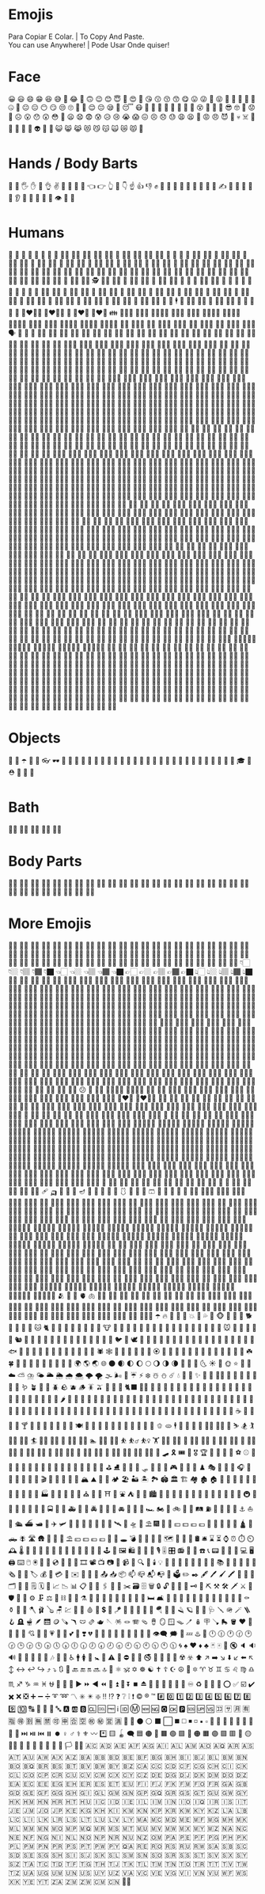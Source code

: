 # Emojis
Para Copiar E Colar. | To Copy And Paste.  
You can use Anywhere! | Pode Usar Onde quiser!  
# Face
😀
😃
😄
😁
😆
😅
🤣
😂
🙂
🙃
😉
😊
😇
🥰
😍
🤩
😘
😗
😚
😙
😋
😛
😜
🤪
😝
🤑
🤗
🤭
🤫
🤔
🤐
🤨
😐
😑
😶
😏
😒
🙄
😬
🤥
😌
😔
😪
🤤
😴
😷
🤒
🤕
🤢
🤮
🤧
🥵
🥶
🥴
😵
🤯
🤠
🥳
😎
🤓
🧐
😟
🙁
☹️
😮
😯
😲
😳
🥺
😦
😧
😨
😰
😥
😢
😭
😱
😖
😣
😞
😓
😩
😫
😤
😡
😠
😈
👿
💀
☠️
💩
🤡
👹
👺
👻
👽
👾
🤖
😺
😸
😹
😻
😼
😽
🙀
😿
😾
💋
# Hands / Body Barts
👋
🤚
🖐️
✋
🖖
👌
✌️
🤞
🤟
🤘
🤙
👈
👉
👆
🖕
👇
☝️
👍
👎
✊
👊
🤛
🤜
👏
🙌
👐
🤲
🤝
🙏
✍️
💅
🤳
💪
🦵
🦶
👂
👃
🧠
🦷
🦴
👀
👁️
👅
👄
# Humans
👶
🧒
👦
👧
🧑
👱
👨
🧔
👱‍♂️
👨‍🦰
👨‍🦱
👨‍🦳
👨‍🦲
👩
👩‍🦰
👩‍🦱
👩‍🦳
👩‍🦲
🧓
👴
👵
🙍
🙍‍♂️
🙍‍♀️
🙎
🙎‍♂️
🙎‍♀️
🙅
🙅‍♂️
🙅‍♀️
🙆
🙆‍♂️
🙆‍♀️
💁
💁‍♂️
💁‍♀️
🙋
🙋‍♂️
🙋‍♀️
🙇
🙇‍♂️
🙇‍♀️
🤦
🤦‍♂️
🤦‍♀️
🤷
🤷‍♂️
🤷‍♀️
👨‍⚕️
👩‍⚕️
👨‍🎓
👩‍🎓
👨‍🏫
👩‍🏫
👨‍⚖️
👩‍⚖️
👨‍🌾
👩‍🌾
👨‍🍳
👩‍🍳
👨‍🔧
👩‍🔧
👨‍🏭
👩‍🏭
👨‍💼
👩‍💼
👨‍🔬
👩‍🔬
👨‍💻
👩‍💻
👨‍🎤
👩‍🎤
👨‍🎨
👩‍🎨
👨‍✈️
👩‍✈️
👨‍🚀
👩‍🚀
👨‍🚒
👩‍🚒
👮
👮‍♂️
👮‍♀️
🕵️
🕵️‍♂️
🕵️‍♀️
💂
💂‍♂️
💂‍♀️
👷
👷‍♂️
👷‍♀️
🤴
👸
👳
👳‍♂️
👳‍♀️
👲
🧕
🤵
👰
🤰
🤱
👼
🎅
🤶
🦸
🦸‍♂️
🦸‍♀️
🦹
🦹‍♂️
🦹‍♀️
🧙
🧙‍♂️
🧙‍♀️
🧚
🧚‍♂️
🧚‍♀️
🧛
🧛‍♂️
🧛‍♀️
🧜
🧜‍♂️
🧜‍♀️
🧝
🧝‍♂️
🧝‍♀️
🧞
🧞‍♂️
🧞‍♀️
🧟
🧟‍♂️
🧟‍♀️
💆
💆‍♂️
💆‍♀️
💇
💇‍♂️
💇‍♀️
🚶
🚶‍♂️
🚶‍♀️
🏃
🏃‍♂️
🏃‍♀️
💃
🕺
🕴️
👯
👯‍♂️
👯‍♀️
🧖
🧖‍♂️
🧖‍♀️
🧘
👭
👫
👬
💏
👨‍❤️‍💋‍👨
👩‍❤️‍💋‍👩
💑
👨‍❤️‍👨
👩‍❤️‍👩
👪
👨‍👩‍👦
👨‍👩‍👧
👨‍👩‍👧‍👦
👨‍👨‍👦
👨‍👨‍👧
👨‍👨‍👧‍👦
👨‍👨‍👦‍👦
👨‍👨‍👧‍👧
👩‍👩‍👦
👩‍👩‍👧
👩‍👩‍👧‍👦
👩‍👩‍👦‍👦
👩‍👩‍👧‍👧
👨‍👦
👨‍👦‍👦
👨‍👧
👨‍👧‍👦
👨‍👧‍👧
👩‍👦
👩‍👦‍👦
👩‍👧
👩‍👧‍👦
👩‍👧‍👧
🗣️
👤
👥
👣
🧑🏿
🧑🏻
🧑🏾
🧑🏼
🧑🏽
👼🏻
👼🏼
👼🏽
👼🏾
👼🏿
👶🏻
👶🏼
👶🏽
👶🏾
👶🏿
🧔🏿
🧔🏻
🧔🏾
🧔🏼
🧔🏽
🚴🏻
🚴🏼
🚴🏽
🚴🏾
🚴🏿
👱🏻‍♀️
👱🏼‍♀️
👱🏽‍♀️
👱🏾‍♀️
👱🏿‍♀️
👱🏻‍♂️
👱🏼‍♂️
👱🏽‍♂️
👱🏾‍♂️
👱🏿‍♂️
👦🏻
👦🏼
👦🏽
👦🏾
👦🏿
🤱🏿
🤱🏻
🤱🏾
🤱🏽
👰🏼
👰🏽
👰🏾
👰🏿
🤙🏻
🤙🏼
🤙🏽
🤙🏾
🤙🏿
🧒🏿
🧒🏻
🧒🏾
🧒🏼
🧒🏽
👏🏻
👏🏼
👏🏽
👏🏾
👏🏿
👷🏻
👷🏼
👷🏽
👷🏾
👷🏿
💃🏻
💃🏼
💃🏽
💃🏾
💃🏿
👂🏻
👂🏼
👂🏽
👂🏾
👂🏿
🧝🏿
🧝🏻
🧝🏾
🧝🏼
🧝🏽
💆🏻
💆🏼
💆🏽
💆🏾
💆🏿
🤦🏻
🤦🏼
🤦🏽
🤦🏾
🤦🏿
🙅🏻
🙅🏼
🙅🏽
🙅🏾
🙅🏿
🙆🏻
🙆🏼
🙆🏽
🙆🏾
🙆🏿
🧚🏿
🧚🏻
🧚🏾
🧚🏼
🧚🏽
🎅🏻
🎅🏼
🎅🏽
🎅🏾
🎅🏿
👩🏻‍🎨
👩🏼‍🎨
👩🏽‍🎨
👩🏾‍🎨
👩🏿‍🎨
👩🏻‍🚀
👩🏼‍🚀
👩🏽‍🚀
👩🏾‍🚀
👩🏿‍🚀
👷🏻‍♀️
👷🏼‍♀️
👷🏽‍♀️
👷🏾‍♀️
👷🏿‍♀️
👩🏻‍🍳
👩🏼‍🍳
👩🏽‍🍳
👩🏾‍🍳
👩🏿‍🍳
👩🏻‍🏭
👩🏼‍🏭
👩🏽‍🏭
👩🏾‍🏭
👩🏿‍🏭
👩🏻‍🌾
👩🏼‍🌾
👩🏽‍🌾
👩🏾‍🌾
👩🏿‍🌾
👩🏻‍🚒
👩🏼‍🚒
👩🏽‍🚒
👩🏾‍🚒
👩🏿‍🚒
💂🏻‍♀️
💂🏼‍♀️
💂🏽‍♀️
💂🏾‍♀️
💂🏿‍♀️
👩🏻‍⚕️
👩🏼‍⚕️
👩🏽‍⚕️
👩🏾‍⚕️
👩🏿‍⚕️
👩🏻‍⚖️
👩🏼‍⚖️
👩🏽‍⚖️
👩🏾‍⚖️
👩🏿‍⚖️
👩🏻‍🔧
👩🏼‍🔧
👩🏽‍🔧
👩🏾‍🔧
👩🏿‍🔧
👩🏻‍💼
👩🏼‍💼
👩🏽‍💼
👩🏾‍💼
👩🏿‍💼
👩🏻‍✈️
👩🏼‍✈️
👩🏽‍✈️
👩🏾‍✈️
👩🏿‍✈️
👮🏻‍♀️
👮🏼‍♀️
👮🏽‍♀️
👮🏾‍♀️
👮🏿‍♀️
👩🏻‍🔬
👩🏼‍🔬
👩🏽‍🔬
👩🏾‍🔬
👩🏿‍🔬
👩🏻‍🎤
👩🏼‍🎤
👩🏽‍🎤
👩🏾‍🎤
👩🏿‍🎤
🕵🏻‍♀️
🕵🏼‍♀️
🕵🏽‍♀️
🕵🏾‍♀️
🕵🏿‍♀️
👩🏻‍🎓
👩🏼‍🎓
👩🏽‍🎓
👩🏾‍🎓
👩🏿‍🎓
👩🏻‍🏫
👩🏼‍🏫
👩🏽‍🏫
👩🏾‍🏫
👩🏿‍🏫
👩🏻‍💻
👩🏼‍💻
👩🏽‍💻
👩🏾‍💻
👩🏿‍💻
👧🏻
👧🏼
👧🏽
👧🏾
👧🏿
🏌🏻
🏌🏼
🏌🏽
🏌🏾
🏌🏿
💂🏻
💂🏼
💂🏽
💂🏾
💂🏿
💇🏻
💇🏼
💇🏽
💇🏾
💇🏿
🤾🏻
🤾🏼
🤾🏽
🤾🏾
🤾🏿
🤞🏻
🤞🏼
🤞🏽
🤞🏾
🤞🏿
🙋🏻
🙋🏼
🙋🏽
🙋🏾
🙋🏿
🏇🏻
🏇🏼
🏇🏽
🏇🏾
🏇🏿
💁🏻
💁🏼
💁🏽
💁🏾
💁🏿
🤹🏻
🤹🏼
🤹🏽
🤹🏾
🤹🏿
🧙🏿
🧙🏻
🧙🏾
🧙🏼
🧙🏽
👨🏻‍🎨
👨🏼‍🎨
👨🏽‍🎨
👨🏾‍🎨
👨🏿‍🎨
👨🏻‍🚀
👨🏼‍🚀
👨🏽‍🚀
👨🏾‍🚀
👨🏿‍🚀
👷🏻‍♂️
👷🏼‍♂️
👷🏽‍♂️
👷🏾‍♂️
👷🏿‍♂️
👨🏻‍🍳
👨🏼‍🍳
👨🏽‍🍳
👨🏾‍🍳
👨🏿‍🍳
👨🏻‍🏭
👨🏼‍🏭
👨🏽‍🏭
👨🏾‍🏭
👨🏿‍🏭
👨🏻‍🌾
👨🏼‍🌾
👨🏽‍🌾
👨🏾‍🌾
👨🏿‍🌾
👨🏻‍🚒
👨🏼‍🚒
👨🏽‍🚒
👨🏾‍🚒
👨🏿‍🚒
💂🏻‍♂️
💂🏼‍♂️
💂🏽‍♂️
💂🏾‍♂️
💂🏿‍♂️
👨🏻‍⚕️
👨🏼‍⚕️
👨🏽‍⚕️
👨🏾‍⚕️
👨🏿‍⚕️
👨🏻‍⚖️
👨🏼‍⚖️
👨🏽‍⚖️
👨🏾‍⚖️
👨🏿‍⚖️
👨🏻‍🔧
👨🏼‍🔧
👨🏽‍🔧
👨🏾‍🔧
👨🏿‍🔧
👨🏻‍💼
👨🏼‍💼
👨🏽‍💼
👨🏾‍💼
👨🏿‍💼
👨🏻‍✈️
👨🏼‍✈️
👨🏽‍✈️
👨🏾‍✈️
👨🏿‍✈️
👮🏻‍♂️
👮🏼‍♂️
👮🏽‍♂️
👮🏾‍♂️
👮🏿‍♂️
👨🏻‍🔬
👨🏼‍🔬
👨🏽‍🔬
👨🏾‍🔬
👨🏿‍🔬
👨🏻‍🎤
👨🏼‍🎤
👨🏽‍🎤
👨🏾‍🎤
👨🏿‍🎤
🕵🏻‍♂️
🕵🏼‍♂️
🕵🏽‍♂️
🕵🏾‍♂️
🕵🏿‍♂️
👨🏻‍🎓
👨🏼‍🎓
👨🏽‍🎓
👨🏾‍🎓
👨🏿‍🎓
👨🏻‍🏫
👨🏼‍🏫
👨🏽‍🏫
👨🏾‍🏫
👨🏿‍🏫
👨🏻‍💻
👨🏼‍💻
👨🏽‍💻
👨🏾‍💻
👨🏿‍💻
👫🏻
👫🏼
👫🏽
👫🏾
👫🏿
👨🏿‍🦲
👨🏻‍🦲
👨🏾‍🦲
👨🏼‍🦲
👨🏽‍🦲
🚴🏻‍♂️
🚴🏼‍♂️
🚴🏽‍♂️
🚴🏾‍♂️
🚴🏿‍♂️
🙇🏻‍♂️
🙇🏼‍♂️
🙇🏽‍♂️
🙇🏾‍♂️
🙇🏿‍♂️
🧗🏿‍♂️
🧗🏻‍♂️
🧗🏾‍♂️
🧗🏼‍♂️
🧗🏽‍♂️
👨🏿‍🦱
👨🏻‍🦱
👨🏾‍🦱
👨🏼‍🦱
👨🏽‍🦱
🕺🏻
🕺🏼
🕺🏽
🕺🏾
🕺🏿
🤸🏻‍♂️
🤸🏼‍♂️
🤸🏽‍♂️
🤸🏾‍♂️
🤸🏿‍♂️
🧝🏿‍♂️
🧝🏻‍♂️
🧝🏾‍♂️
🧝🏼‍♂️
🧝🏽‍♂️
🤦🏻‍♂️
🤦🏼‍♂️
🤦🏽‍♂️
🤦🏾‍♂️
🤦🏿‍♂️
🧚🏿‍♂️
🧚🏻‍♂️
🧚🏾‍♂️
🧚🏼‍♂️
🧚🏽‍♂️
🙍🏻‍♂️
🙍🏼‍♂️
🙍🏽‍♂️
🙍🏾‍♂️
🙍🏿‍♂️
🙅🏻‍♂️
🙅🏼‍♂️
🙅🏽‍♂️
🙅🏾‍♂️
🙅🏿‍♂️
🙆🏻‍♂️
🙆🏼‍♂️
🙆🏽‍♂️
🙆🏾‍♂️
🙆🏿‍♂️
💆🏻‍♂️
💆🏼‍♂️
💆🏽‍♂️
💆🏾‍♂️
💆🏿‍♂️
💇🏻‍♂️
💇🏼‍♂️
💇🏽‍♂️
💇🏾‍♂️
💇🏿‍♂️
🏌🏻‍♂️
🏌🏼‍♂️
🏌🏽‍♂️
🏌🏾‍♂️
🏌🏿‍♂️
🕴🏻
🕴🏼
🕴🏽
🕴🏾
🕴🏿
🧘🏿‍♂️
🧘🏻‍♂️
🧘🏾‍♂️
🧘🏼‍♂️
🧘🏽‍♂️
🤵🏼
🤵🏽
🤵🏾
🤵🏿
🤹🏻‍♂️
🤹🏼‍♂️
🤹🏽‍♂️
🤹🏾‍♂️
🤹🏿‍♂️
🧙🏿‍♂️
🧙🏻‍♂️
🧙🏾‍♂️
🧙🏼‍♂️
🧙🏽‍♂️
🚵🏻‍♂️
🚵🏼‍♂️
🚵🏽‍♂️
🚵🏾‍♂️
🚵🏿‍♂️
🤾🏻‍♂️
🤾🏼‍♂️
🤽🏿‍♂️
🙎🏻‍♂️
🙎🏼‍♂️
🙎🏽‍♂️
🙎🏾‍♂️
🙎🏿‍♂️
🙋🏻‍♂️
🙋🏼‍♂️
🙋🏽‍♂️
🙋🏾‍♂️
🙋🏿‍♂️
👨🏿‍🦰
👨🏻‍🦰
👨🏾‍🦰
👨🏼‍🦰
👨🏽‍🦰
🚣🏻‍♂️
🚣🏼‍♂️
🚣🏽‍♂️
🚣🏾‍♂️
🚣🏿‍♂️
🏃🏻‍♂️
🏃🏼‍♂️
🏃🏽‍♂️
🏃🏾‍♂️
🏃🏿‍♂️
🤷🏻‍♂️
🤷🏼‍♂️
🤷🏽‍♂️
🤷🏾‍♂️
🤷🏿‍♂️
🦸🏿‍♂️
🦸🏻‍♂️
🦸🏾‍♂️
🦸🏼‍♂️
🦸🏽‍♂️
🦹🏿‍♂️
🦹🏻‍♂️
🦹🏾‍♂️
🦹🏼‍♂️
🦹🏽‍♂️
🏄🏻‍♂️
🏄🏼‍♂️
🏄🏽‍♂️
🏄🏾‍♂️
🏄🏿‍♂️
🏊🏻‍♂️
🏊🏼‍♂️
🏊🏽‍♂️
🏊🏾‍♂️
🏊🏿‍♂️
💁🏻‍♂️
💁🏼‍♂️
💁🏽‍♂️
💁🏾‍♂️
💁🏿‍♂️
👨🏻
👨🏼
👨🏽
👨🏾
👨🏿
🧛🏿‍♂️
🧛🏻‍♂️
🧛🏾‍♂️
🧛🏼‍♂️
🧛🏽‍♂️
🚶🏻‍♂️
🚶🏼‍♂️
🚶🏽‍♂️
🚶🏾‍♂️
🚶🏿‍♂️
👳🏻‍♂️
👳🏼‍♂️
👳🏽‍♂️
👳🏾‍♂️
👳🏿‍♂️
🏋🏻‍♂️
🏋🏼‍♂️
🏋🏽‍♂️
🏋🏾‍♂️
🏋🏿‍♂️
👨🏿‍🦳
👨🏻‍🦳
👨🏾‍🦳
👨🏼‍🦳
👨🏽‍🦳
⛹🏻‍♂️
⛹🏼‍♂️
⛹🏽‍♂️
⛹🏾‍♂️
⛹🏿‍♂️
👲🏻
👲🏼
👲🏽
👲🏾
👲🏿
👳🏻
👳🏼
👳🏽
👳🏾
👳🏿
🧜🏿‍♂️
🧜🏻‍♂️
🧜🏾‍♂️
🧜🏼‍♂️
🧜🏽‍♂️
🧜🏿
🧜🏻
🧜🏾
🧜🏼
🧜🏽
🧜🏿‍♀️
🧜🏻‍♀️
🧜🏾‍♀️
🧜🏼‍♀️
🧜🏽‍♀️
🤶🏻
🤶🏼
🤶🏽
🤶🏾
🤶🏿
🚵🏻
🚵🏼
🚵🏽
🚵🏾
🚵🏿
💅🏻
💅🏼
💅🏽
💅🏾
💅🏿
👃🏻
👃🏼
👃🏽
👃🏾
👃🏿
👌🏻
👌🏼
👌🏽
👌🏾
👌🏿
🧓🏿
🧓🏻
🧓🏾
🧓🏼
🧓🏽
👴🏻
👴🏼
👴🏽
👴🏾
👴🏿
👵🏻
👵🏼
👵🏽
👵🏾
👵🏿
👐🏻
👐🏼
👐🏽
👐🏾
👐🏿
🤲🏿
🤲🏻
🤲🏾
🤲🏼
🤲🏽
🚶🏻
🚶🏼
🚶🏽
🚶🏾
🚶🏿
🧑‍🤝‍🧑
🧑🏿‍🤝‍🧑🏿
🧑🏻‍🤝‍🧑🏻
🧑🏾‍🤝‍🧑🏾
🧑🏼‍🤝‍🧑🏼
🧑🏽‍🤝‍🧑🏽
🙇🏻
🙇🏼
🙇🏽
🙇🏾
🙇🏿
🧗🏿
🧗🏻
🧗🏾
🧗🏼
🧗🏽
🤸🏻
🤸🏼
🤸🏽
🤸🏾
🤸🏿
🙍🏻
🙍🏼
🙍🏽
🙍🏾
🙍🏿
🧘🏿
🧘🏻
🧘🏾
🧘🏼
🧘🏽
🧖🏿
🧖🏻
🧖🏾
🧖🏼
🧖🏽
🙌🏻
🙌🏼
🙌🏽
🙌🏾
🙌🏿
⛹🏻
⛹🏼
⛹🏽
⛹🏾
⛹🏿
👱🏻
👱🏼
👱🏽
👱🏾
👱🏿
🙏🏻
🙏🏼
🙏🏽
🙏🏾
🙏🏿
🧕🏿
🧕🏻
🧕🏾
🧕🏼
🧕🏽
🙎🏻
🙎🏼
🙎🏽
🙎🏾
🙎🏿
👮🏻
👮🏼
👮🏽
👮🏾
👮🏿
🤰🏻
🤰🏼
🤰🏽
🤰🏾
🤰🏿
👸🏻
👸🏼
👸🏽
👸🏾
👸🏿
🤴🏻
🤴🏼
🤴🏽
🤴🏾
🤴🏿
🤚🏻
🤚🏼
🤚🏽
🤚🏾
🤚🏿
✊🏻
✊🏼
✊🏽
✊🏾
✊🏿
✋🏻
✋🏼
✋🏽
✋🏾
✋🏿
🖐🏻
🖐🏼
🖐🏽
🖐🏾
🖐🏿
🖖🏻
🖖🏼
🖖🏽
🖖🏾
🖖🏿
🖕🏻
🖕🏼
🖕🏽
🖕🏾
🖕🏿
🤜🏻
🤜🏼
🤜🏽
🤜🏾
🤜🏿
🚣🏻
🚣🏼
🚣🏽
🚣🏾
🚣🏿
🏃🏻
🏃🏼
🏃🏽
🏃🏾
🏃🏿
🤳🏻
🤳🏼
🤳🏽
🤳🏾
🤳🏿
🤷🏻
🤷🏼
🤷🏽
🤷🏾
🤷🏿
🤘🏻
🤘🏼
🤘🏽
🤘🏾
🤘🏿
🛌🏻
🛌🏼
🛌🏽
🛌🏾
🛌🏿
🕵🏻
🕵🏼
🕵🏽
🕵🏾
🕵🏿
🏂🏻
🏂🏼
🏂🏽
🏂🏾
🏂🏿
# Objects
🧳
🌂
☂️
🧵
🧶
👓
🕶️
🥽
🥼
👔
👕
👖
🧣
🧤
🧥
🧦
👗
👘
👙
👚
👛
👜
👝
🎒
👞
👟
🥾
🥿
👠
👡
👢
👑
👒
🎩
🎓
🧢
⛑️
💄
💍
💼
# Bath
🛀🏻
🛀🏼
🛀🏽
🛀🏾
🛀🏿
# Body Parts
👊🏻
👊🏼
👊🏽
👊🏾
👊🏿
💪🏻
💪🏼
💪🏽
💪🏾
💪🏿
🦶🏿
🦶🏻
🦶🏾
🦶🏼
🦶🏽
🤛🏻
🤛🏼
🤛🏽
🤛🏾
🤛🏿
🦵🏿
🦵🏻
🦵🏾
🦵🏼
🦵🏽
🤟🏿
🤟🏻
🤟🏾
🤟🏼
🤟🏽
# More Emojis
🦸🏿
🦸🏻
🦸🏾
🦸🏼
🦸🏽
🦹🏿
🦹🏻
🦹🏾
🦹🏼
🦹🏽
🏄🏻
🏄🏼
🏄🏽
🏄🏾
🏄🏿
🏊🏻
🏊🏼
🏊🏽
🏊🏾
🏊🏿
👎🏻
👎🏼
👎🏽
👎🏾
👎🏿
👍🏻
👍🏼
👍🏽
👍🏾
👍🏿
👬🏻
👬🏼
👬🏽
👬🏾
👬🏿
👭🏻
👭🏼
👭🏽
👭🏾
👭🏿
🧛🏿
🧛🏻
🧛🏾
🧛🏼
🧛🏽
✌🏻
✌🏼
✌🏽
✌🏾
✌🏿
🤽🏻
🤽🏼
🤽🏽
🤽🏾
🤽🏿
👋🏻
👋🏼
👋🏽
👋🏾
👋🏿
🏋🏻
🏋🏼
🏋🏽
🏋🏾
🏋🏿
👇🏻
👇🏼
👇🏽
👇🏾
👇🏿
👈🏻
👈🏼
👈🏽
👈🏾
👈🏿
👉🏻
👉🏼
👉🏽
👉🏾
👉🏿
👆🏻
👆🏼
👆🏽
👆🏾
👆🏿
☝🏻
☝🏼
☝🏽
☝🏾
☝🏿
👩🏿‍🦲
👩🏻‍🦲
👩🏾‍🦲
👩🏼‍🦲
👩🏽‍🦲
🚴🏻‍♀️
🚴🏼‍♀️
🚴🏽‍♀️
🚴🏾‍♀️
🚴🏿‍♀️
🙇🏻‍♀️
🙇🏼‍♀️
🙇🏽‍♀️
🙇🏾‍♀️
🙇🏿‍♀️
🧗🏿‍♀️
🧗🏻‍♀️
🧗🏾‍♀️
🧗🏼‍♀️
🧗🏽‍♀️
👩🏿‍🦱
👩🏻‍🦱
👩🏾‍🦱
👩🏼‍🦱
👩🏽‍🦱
🤸🏻‍♀️
🤸🏼‍♀️
🤸🏽‍♀️
🤸🏾‍♀️
🤸🏿‍♀️
🧝🏿‍♀️
🧝🏻‍♀️
🧝🏾‍♀️
🧝🏼‍♀️
🧝🏽‍♀️
🤦🏻‍♀️
🤦🏼‍♀️
🤦🏽‍♀️
🤦🏾‍♀️
🤦🏿‍♀️
🧚🏿‍♀️
🧚🏻‍♀️
🧚🏾‍♀️
🧚🏼‍♀️
🧚🏽‍♀️
🙍🏻‍♀️
🙍🏼‍♀️
🙍🏽‍♀️
🙍🏾‍♀️
🙍🏿‍♀️
🙅🏻‍♀️
🙅🏼‍♀️
🙅🏽‍♀️
🙅🏾‍♀️
🙅🏿‍♀️
🙆🏻‍♀️
🙆🏼‍♀️
🙆🏽‍♀️
🙆🏾‍♀️
🙆🏿‍♀️
💆🏻‍♀️
💆🏼‍♀️
💆🏽‍♀️
💆🏾‍♀️
💆🏿‍♀️
💇🏻‍♀️
💇🏼‍♀️
💇🏽‍♀️
💇🏾‍♀️
💇🏿‍♀️
🏌🏻‍♀️
🏌🏼‍♀️
🏌🏽‍♀️
🏌🏾‍♀️
🏌🏿‍♀️
🧘🏿‍♀️
🧘🏻‍♀️
🧘🏾‍♀️
🧘🏼‍♀️
🧘🏽‍♀️
🧖🏿‍♀️
🧖🏻‍♀️
🧖🏾‍♀️
🧖🏼‍♀️
🧖🏽‍♀️
🤵‍♀️
🤵🏻‍♀️
🤵🏼‍♀️
🤵🏽‍♀️
🤵🏾‍♀️
🤵🏿‍♀️
🤹🏻‍♀️
🤹🏼‍♀️
🤹🏽‍♀️
🤹🏾‍♀️
🤹🏿‍♀️
🧙🏿‍♀️
🧙🏻‍♀️
🧙🏾‍♀️
🧙🏼‍♀️
🧙🏽‍♀️
🚵🏻‍♀️
🚵🏼‍♀️
🚵🏽‍♀️
🚵🏾‍♀️
🚵🏿‍♀️
🤾🏻‍♀️
🤾🏼‍♀️
🤾🏽‍♀️
🤾🏾‍♀️
🤾🏿‍♀️
🤽🏻‍♀️
🤽🏼‍♀️
🤽🏽‍♀️
🤽🏾‍♀️
🤽🏿‍♀️
🙎🏻‍♀️
🙎🏼‍♀️
🙎🏽‍♀️
🙎🏾‍♀️
🙎🏿‍♀️
🙋🏻‍♀️
🙋🏼‍♀️
🙋🏽‍♀️
🙋🏾‍♀️
🙋🏿‍♀️
👩🏿‍🦰
👩🏻‍🦰
👩🏾‍🦰
👩🏼‍🦰
👩🏽‍🦰
🚣🏻‍♀️
🚣🏼‍♀️
🚣🏽‍♀️
🚣🏾‍♀️
🚣🏿‍♀️
🏃🏻‍♀️
🏃🏼‍♀️
🏃🏽‍♀️
🏃🏾‍♀️
🏃🏿‍♀️
🤷🏻‍♀️
🤷🏼‍♀️
🤷🏽‍♀️
🤷🏾‍♀️
🤷🏿‍♀️
🦸🏿‍♀️
🦸🏻‍♀️
🦸🏾‍♀️
🦸🏼‍♀️
🦸🏽‍♀️
🦹🏿‍♀️
🦹🏻‍♀️
🦹🏾‍♀️
🦹🏼‍♀️
🦹🏽‍♀️
🏄🏻‍♀️
🏄🏼‍♀️
🏄🏽‍♀️
🏄🏾‍♀️
🏄🏿‍♀️
🏊🏻‍♀️
🏊🏼‍♀️
🏊🏽‍♀️
🏊🏾‍♀️
🏊🏿‍♀️
💁🏻‍♀️
💁🏼‍♀️
💁🏽‍♀️
💁🏾‍♀️
💁🏿‍♀️
👩🏻
👩🏼
👩🏽
👩🏾
👩🏿
🧛🏿‍♀️
🧛🏻‍♀️
🧛🏾‍♀️
🧛🏼‍♀️
🧛🏽‍♀️
🚶🏻‍♀️
🚶🏼‍♀️
🚶🏽‍♀️
🚶🏾‍♀️
🚶🏿‍♀️
👳🏻‍♀️
👳🏼‍♀️
👳🏽‍♀️
👳🏾‍♀️
👳🏿‍♀️
🏋🏻‍♀️
🏋🏼‍♀️
🏋🏽‍♀️
🏋🏾‍♀️
🏋🏿‍♀️
👩🏿‍🦳
👩🏻‍🦳
👩🏾‍🦳
👩🏼‍🦳
👩🏽‍🦳
⛹🏻‍♀️
⛹🏼‍♀️
⛹🏽‍♀️
⛹🏾‍♀️
⛹🏿‍♀️
✍🏻
✍🏼
✍🏽
✍🏾
✍🏿
😕
🤬
👱‍♀️
👨‍👩‍👦‍👦
👨‍👩‍👧‍👧
🤱🏼
👰🏻
🧖🏿‍♂️
🧖🏻‍♂️
🧖🏾‍♂️
🧖🏼‍♂️
🧖🏽‍♂️
🤵🏻
🤾🏽‍♂️
🤾🏾‍♂️
🤾🏿‍♂️
🤽🏻‍♂️
🤽🏼‍♂️
🤽🏽‍♂️
🤽🏾‍♂️
👩‍❤️‍👨
👩‍❤️‍💋‍👨
🧏‍♀️
🧍‍♀️
🧎‍♀️
🧏‍♂️
🧍‍♂️
🧎‍♂️
👩‍🦽
👨‍🦽
👩‍🦼
👨‍🦼
👩‍🦯
👨‍🦯
🧏🏻‍♂️
🧏🏼‍♂️
🧏🏽‍♂️
🧏🏾‍♂️
🧏🏿‍♂️
🧏🏻‍♀️
🧏🏼‍♀️
🧏🏽‍♀️
🧏🏾‍♀️
🧏🏿‍♀️
🧍🏻‍♂️
🧍🏼‍♂️
🧍🏽‍♂️
🧍🏾‍♂️
🧍🏿‍♂️
🧍
🧍🏻
🧍🏼
🧍🏽
🧍🏾
🧍🏿
🧍🏻‍♀️
🧍🏼‍♀️
🧍🏽‍♀️
🧍🏾‍♀️
🧍🏿‍♀️
🧎
🧎🏻
🧎🏼
🧎🏽
🧎🏾
🧎🏿
🧎🏻‍♂️
🧎🏼‍♂️
🧎🏽‍♂️
🧎🏾‍♂️
🧎🏿‍♂️
🧎🏻‍♀️
🧎🏼‍♀️
🧎🏽‍♀️
🧎🏾‍♀️
🧎🏿‍♀️
👨🏿‍🤝‍👨🏻
👨🏿‍🤝‍👨🏽
👨🏿‍🤝‍👨🏾
👨🏿‍🤝‍👨🏼
👨🏽‍🤝‍👨🏻
👨🏽‍🤝‍👨🏼
👨🏾‍🤝‍👨🏻
👨🏾‍🤝‍👨🏽
👨🏼‍🤝‍👨🏻
👨🏾‍🤝‍👨🏼
🧑🏿‍🤝‍🧑🏻
🧑🏿‍🤝‍🧑🏽
🧑🏿‍🤝‍🧑🏾
🧑🏿‍🤝‍🧑🏼
🧑🏽‍🤝‍🧑🏻
🧑🏽‍🤝‍🧑🏼
🧑🏾‍🤝‍🧑🏻
🧑🏾‍🤝‍🧑🏽
🧑🏾‍🤝‍🧑🏼
🧑🏼‍🤝‍🧑🏻
👩🏿‍🤝‍👨🏻
👩🏿‍🤝‍👨🏽
👩🏿‍🤝‍👨🏾
👩🏿‍🤝‍👨🏼
👩🏻‍🤝‍👨🏿
👩🏻‍🤝‍👨🏽
👩🏻‍🤝‍👨🏾
👩🏻‍🤝‍👨🏼
👩🏽‍🤝‍👨🏿
👩🏽‍🤝‍👨🏻
👩🏽‍🤝‍👨🏾
👩🏾‍🤝‍👨🏻
👩🏾‍🤝‍👨🏿
👩🏽‍🤝‍👨🏼
👩🏾‍🤝‍👨🏽
👩🏾‍🤝‍👨🏼
👩🏼‍🤝‍👨🏿
👩🏼‍🤝‍👨🏻
👩🏼‍🤝‍👨🏽
👩🏼‍🤝‍👨🏾
👩🏿‍🤝‍👩🏻
👩🏿‍🤝‍👩🏽
👩🏿‍🤝‍👩🏾
👩🏿‍🤝‍👩🏼
👩🏽‍🤝‍👩🏻
👩🏽‍🤝‍👩🏼
👩🏾‍🤝‍👩🏻
👩🏾‍🤝‍👩🏽
👩🏾‍🤝‍👩🏼
👩🏼‍🤝‍👩🏻
👨🏻‍🦽
👨🏼‍🦽
👨🏽‍🦽
👨🏾‍🦽
👨🏿‍🦽
👩🏻‍🦽
👩🏼‍🦽
👩🏽‍🦽
👩🏾‍🦽
👩🏿‍🦽
👨🏻‍🦼
👨🏼‍🦼
👨🏽‍🦼
👨🏾‍🦼
👨🏿‍🦼
👩🏻‍🦼
👩🏼‍🦼
👩🏽‍🦼
👩🏾‍🦼
👩🏿‍🦼
👨🏻‍🦯
👨🏼‍🦯
👨🏽‍🦯
👨🏾‍🦯
👨🏿‍🦯
👩🏻‍🦯
👩🏼‍🦯
👩🏽‍🦯
👩🏾‍🦯
👩🏿‍🦯
🧏
🧏🏻
🧏🏼
🧏🏽
🧏🏾
🧏🏿
🦻🏿
🦻🏾
🦻🏽
🦻🏼
🦻🏻
🦻
🤏
🤏🏻
🤏🏼
🤏🏽
🤏🏾
🤏🏿
🩹
🛺
🦲
🦱
🏿
🪔
🏻
🧉
🏽
🏾
🏼
🩱
🤺
🦰
🥻
🩳
🦥
🦳
🥱
🥷
🥸
🧑‍🎨
🧑🏿‍🎨
🧑🏻‍🎨
🧑🏾‍🎨
🧑🏼‍🎨
🧑🏽‍🎨
🧑‍🚀
🧑🏿‍🚀
🧑🏻‍🚀
🧑🏾‍🚀
🧑🏼‍🚀
🧑🏽‍🚀
🧑‍🍳
🧑🏿‍🍳
🧑🏻‍🍳
🧑🏾‍🍳
🧑🏼‍🍳
🧑🏽‍🍳
🧑‍🏭
🧑🏿‍🏭
🧑🏻‍🏭
🧑🏾‍🏭
🧑🏼‍🏭
🧑🏽‍🏭
🧑‍🌾
🧑🏿‍🌾
🧑🏻‍🌾
🧑🏾‍🌾
🧑🏼‍🌾
🧑🏽‍🌾
🧑‍🚒
🧑🏿‍🚒
🧑🏻‍🚒
🧑🏾‍🚒
🧑🏼‍🚒
🧑🏽‍🚒
🧑‍⚕️
🧑🏿‍⚕️
🧑🏻‍⚕️
🧑🏾‍⚕️
🧑🏼‍⚕️
🧑🏽‍⚕️
🧑‍⚖️
🧑🏿‍⚖️
🧑🏻‍⚖️
🧑🏾‍⚖️
🧑🏼‍⚖️
🧑🏽‍⚖️
🧑‍🔧
🧑🏿‍🔧
🧑🏻‍🔧
🧑🏾‍🔧
🧑🏼‍🔧
🧑🏽‍🔧
👨🏻‍🤝‍👨🏿
👨🏻‍🤝‍👨🏾
👨🏻‍🤝‍👨🏼
👨🏻‍🤝‍👨🏽
👨🏾‍🤝‍👨🏿
👨🏼‍🤝‍👨🏿
👨🏼‍🤝‍👨🏾
👨🏼‍🤝‍👨🏽
👨🏽‍🤝‍👨🏿
👨🏽‍🤝‍👨🏾
🧑‍💼
🧑🏿‍💼
🧑🏻‍💼
🧑🏾‍💼
🧑🏼‍💼
🧑🏽‍💼
🧑🏻‍🤝‍🧑🏿
🧑🏻‍🤝‍🧑🏾
🧑🏻‍🤝‍🧑🏼
🧑🏻‍🤝‍🧑🏽
🧑🏾‍🤝‍🧑🏿
🧑🏼‍🤝‍🧑🏿
🧑🏼‍🤝‍🧑🏾
🧑🏼‍🤝‍🧑🏽
🧑🏽‍🤝‍🧑🏿
🧑🏽‍🤝‍🧑🏾
🧑‍🦲
🧑‍🦱
🧑🏿‍🦲
🧑🏿‍🦱
🧑🏿‍🦰
🧑🏿‍🦳
🧑‍🦽
🧑🏿‍🦽
🧑🏻‍🦽
🧑🏾‍🦽
🧑🏼‍🦽
🧑🏽‍🦽
🧑‍🦼
🧑🏿‍🦼
🧑🏻‍🦼
🧑🏾‍🦼
🧑🏼‍🦼
🧑🏽‍🦼
🧑🏻‍🦲
🧑🏻‍🦱
🧑🏻‍🦰
🧑🏻‍🦳
🧑🏾‍🦲
🧑🏾‍🦱
🧑🏾‍🦰
🧑🏾‍🦳
🧑🏼‍🦲
🧑🏼‍🦱
🧑🏼‍🦰
🧑🏼‍🦳
🧑🏽‍🦲
🧑🏽‍🦱
🧑🏽‍🦰
🧑🏽‍🦳
🧑‍🦰
🧑‍🦳
🧑‍🦯
🧑🏿‍🦯
🧑🏻‍🦯
🧑🏾‍🦯
🧑🏼‍🦯
🧑🏽‍🦯
🧑‍✈️
🧑🏿‍✈️
🧑🏻‍✈️
🧑🏾‍✈️
🧑🏼‍✈️
🧑🏽‍✈️
🧑‍🔬
🧑🏿‍🔬
🧑🏻‍🔬
🧑🏾‍🔬
🧑🏼‍🔬
🧑🏽‍🔬
🧑‍🎤
🧑🏿‍🎤
🧑🏻‍🎤
🧑🏾‍🎤
🧑🏼‍🎤
🧑🏽‍🎤
🧑‍🎓
🧑🏿‍🎓
🧑🏻‍🎓
🧑🏾‍🎓
🧑🏼‍🎓
🧑🏽‍🎓
🧑‍🏫
🧑🏿‍🏫
🧑🏻‍🏫
🧑🏾‍🏫
🧑🏼‍🏫
🧑🏽‍🏫
🧑‍💻
🧑🏿‍💻
🧑🏻‍💻
🧑🏾‍💻
🧑🏼‍💻
🧑🏽‍💻
👩🏻‍🤝‍👩🏿
👩🏻‍🤝‍👩🏾
👩🏻‍🤝‍👩🏼
👩🏻‍🤝‍👩🏽
👩🏾‍🤝‍👩🏿
👩🏼‍🤝‍👩🏿
👩🏼‍🤝‍👩🏾
👩🏼‍🤝‍👩🏽
👩🏽‍🤝‍👩🏿
👩🏽‍🤝‍👩🏾
🫂
🥲
🤌
🫀
🫁
🤌🏻
🤌🏼
🤌🏽
🤌🏾
🤌🏿
🥷🏻
🥷🏼
🥷🏽
🥷🏾
🥷🏿
👩🏼‍🍼
👩🏽‍🍼
👩🏾‍🍼
👩🏿‍🍼
👨‍🍼
👨🏻‍🍼
👨🏼‍🍼
👨🏽‍🍼
👨🏾‍🍼
👨🏿‍🍼
🧑‍🍼
🧑🏻‍🍼
🧑🏼‍🍼
🧑🏽‍🍼
🧑🏾‍🍼
🧑🏿‍🍼
🧑‍🎄
🧑🏻‍🎄
🧑🏼‍🎄
🧑🏽‍🎄
🧑🏾‍🎄
🧑🏿‍🎄
👰‍♂️
👰🏻‍♂️
👰🏼‍♂️
👰🏽‍♂️
👰🏾‍♂️
👰🏿‍♂️
👩‍🍼
👩🏻‍🍼
☂️
🔥
🙈
🙉
🙊
💥
💫
💦
💨
🐵
🐒
🦍
🐶
🐕
🐩
🐺
🦊
🦝
🐱
🐈
🦁
🐯
🐅
🐆
🐴
🐎
🦄
🦓
🐮
🐂
🐃
🐄
🐷
🐖
🐗
🐽
🐏
🐑
🐐
🐪
🐫
🦙
🦒
🐘
🦏
🦛
🐭
🐁
🐀
🐹
🐰
🐇
🐿️
🦔
🦇
🐻
🐨
🐼
🦘
🦡
🐾
🦃
🐔
🐓
🐣
🐤
🐥
🐦
🐧
🕊️
🦅
🦆
🦢
🦉
🦚
🦜
🐸
🐊
🐢
🦎
🐍
🐲
🐉
🦕
🦖
🐳
🐋
🐬
🐟
🐠
🐡
🦈
🐙
🐚
🐌
🦋
🐛
🐜
🐝
🐞
🦗
🕷️
🕸️
🦂
🦟
🦠
💐
🌸
💮
🏵️
🌹
🥀
🌺
🌻
🌼
🌷
🌱
🌲
🌳
🌴
🌵
🌾
🌿
☘️
🍀
🍁
🍂
🍃
🍄
🌰
🦀
🦞
🦐
🦑
🌍
🌎
🌏
🌐
🌑
🌒
🌓
🌔
🌕
🌖
🌗
🌘
🌙
🌚
🌛
🌜
☀️
🌝
🌞
⭐
🌟
🌠
☁️
⛅
⛈️
🌤️
🌥️
🌦️
🌧️
🌨️
🌩️
🌪️
🌫️
🌬️
🌈
☔
⚡
❄️
☃️
⛄
☄️
💧
🌊
🎄
✨
🎋
🎍
🐕‍🦺
🦌
🦩
🦮
🦧
🦦
🦪
🦨
🪱
🪴
🦣
🦤
🪲
🪨
🫐
🪵
🪳
🫒
🦬
🦫
🦭
🐈‍⬛
🐻‍❄️
🍄
🌰
🍇
🍈
🍉
🍊
🍋
🍌
🍍
🥭
🍎
🍏
🍐
🍑
🍒
🍓
🥝
🍅
🥥
🥑
🍆
🥔
🥕
🌽
🌶️
🥒
🥬
🥦
🥜
🍞
🥐
🥖
🥨
🥯
🥞
🧀
🍖
🍗
🥩
🥓
🍔
🍟
🍕
🌭
🥪
🌮
🌯
🥙
🍳
🥘
🍲
🥣
🥗
🍿
🧂
🥫
🍱
🍘
🍙
🍚
🍛
🍜
🍝
🍠
🍢
🍣
🍤
🍥
🥮
🍡
🥟
🥠
🥡
🍦
🍧
🍨
🍩
🍪
🎂
🍰
🧁
🥧
🍫
🍬
🍭
🍮
🍯
🍼
🥛
☕
🍵
🍶
🍾
🍷
🍸
🍹
🍺
🍻
🥂
🥃
🥤
🥢
🍽️
🍴
🥄
🧃
🧈
🥚
🧆
🧄
🧊
🧅
🧇
🧋
🫑
🫓
🕴️
🧘
🧵
🧶
🧗
🧗‍♂️
🧗‍♀️
🏇
⛷️
🏂
🏌️
🏌️‍♂️
🏌️‍♀️
🏄
🏄‍♂️
🏄‍♀️
🚣
🚣‍♂️
🚣‍♀️
🏊
🏊‍♂️
🏊‍♀️
⛹️
⛹️‍♂️
⛹️‍♀️
🏋️
🏋️‍♂️
🏋️‍♀️
🚴
🚴‍♂️
🚴‍♀️
🚵
🚵‍♂️
🚵‍♀️
🤸
🤸‍♂️
🤸‍♀️
🤼
🤼‍♂️
🤼‍♀️
🤽
🤽‍♂️
🤽‍♀️
🤾
🤾‍♂️
🤾‍♀️
🤹
🤹‍♂️
🤹‍♀️
🧘‍♂️
🧘‍♀️
🎪
🛹
🎗️
🎟️
🎫
🎖️
🏆
🏅
🥇
🥈
🥉
⚽
⚾
🥎
🏀
🏐
🏈
🏉
🎾
🥏
🎳
🏏
🏑
🏒
🥍
🏓
🏸
🥊
🥋
⛳
⛸️
🎣
🎽
🎿
🛷
🥌
🎯
🎱
🎮
🎰
🎲
🧩
♟️
🎭
🎨
🎼
🎤
🎧
🎷
🎸
🎹
🎺
🎻
🥁
🎬
🏹
🛶
🌠
🚣
🗾
🏔️
⛰️
🌋
🗻
🏕️
🏖️
🏜️
🏝️
🏞️
🏟️
🏛️
🏗️
🏘️
🏚️
🏠
🏡
🏢
🏣
🏤
🏥
🏦
🏨
🏩
🏪
🏫
🏬
🏭
🏯
🏰
💒
🗼
🗽
⛪
🕌
🕍
⛩️
🕋
⛲
⛺
🌁
🌃
🏙️
🌄
🌅
🌆
🌇
🌉
🎠
🎡
🎢
🚂
🚃
🚄
🚅
🚆
🚇
🚈
🚉
🚊
🚝
🚞
🚋
🚌
🚍
🚎
🚐
🚑
🚒
🚓
🚔
🚕
🚖
🚗
🚘
🚚
🚛
🚜
🏎️
🏍️
🛵
🚲
🛴
🚏
🛤️
⛽
🚨
🚥
🚦
🚧
⚓
⛵
🚤
🛳️
⛴️
🛥️
🚢
✈️
🛩️
🛫
🛬
💺
🚁
🚟
🚠
🚡
🛰️
🚀
🛸
🌌
⛱️
🎆
🎇
🎑
💴
💵
💶
💷
🗿
🛂
🛃
🛄
🛅
🛕
🚙
🛻
🪰
🛣️
🛖
🧳
🧵
🧶
⛱️
💴
💵
💶
💷
🗿
💌
🕳️
💣
🛀
🛌
🔪
🏺
🗺️
🧭
🧱
💈
🛢️
🛎️
⌛
⏳
⌚
⏰
⏱️
⏲️
🕰️
🌡️
🧨
🎈
🎉
🎊
🎎
🎏
🎐
🧧
🎀
🎁
🔮
🧿
🕹️
🧸
🖼️
🛍️
📿
💎
📯
🎙️
🎚️
🎛️
📻
📱
📲
☎️
📞
📟
📠
🔋
🔌
💻
🖥️
🖨️
⌨️
🖱️
🖲️
💽
💾
💿
📀
🧮
🎥
🎞️
📽️
📺
📷
📸
📹
📼
🔍
🔎
🕯️
💡
🔦
🏮
📔
📕
📖
📗
📘
📙
📚
📓
📃
📜
📄
📰
🗞️
📑
🔖
🏷️
💰
💸
💳
🧾
✉️
📧
📨
📩
📤
📥
📦
📫
📪
📬
📭
📮
🗳️
✏️
✒️
🖋️
🖊️
🖌️
🖍️
📝
📁
📂
🗂️
📅
📆
🗒️
🗓️
📇
📈
📉
📊
📋
📍
📎
🖇️
📏
📐
✂️
🗃️
🗄️
🗑️
🔒
🔓
🔏
🔐
🔑
🗝️
🔨
⛏️
⚒️
🛠️
🗡️
⚔️
🔫
🛡️
🔧
🔩
⚙️
🗜️
⚖️
🔗
⛓️
🧰
🧲
⚗️
🧪
🧫
🧬
🔬
🔭
📡
💉
💊
🚪
🛏️
🛋️
🚽
🚿
🛁
🧴
🧷
🧹
🧺
🧻
🧼
🧽
🧯
🚬
⚰️
⚱️
🚰
📌
🪓
🩰
🪕
🪑
💹
💱
🤿
🩸
🥅
💲
🎃
🪁
📒
🦽
🦾
🦿
🦼
🪂
🦯
🔘
🪒
🪐
🦺
🛒
🩺
🪛
🪖
🪄
🪜
🪝
🪦
🫕
🪶
🛗
🪙
🪚
🪃
🩲
🫔
🫖
🪡
🪅
🪢
🪗
🩴
🪘
🪞
🪟
🪤
🪥
🪆
🪧
🪠
🛼
🪣
❤️
💮
💈
📯
🚰
💘
💝
💖
💗
💓
💞
💕
💟
❣️
💔
🧡
💛
💚
💙
💜
🖤
💯
💢
💬
👁️‍🗨️
🗯️
💭
💤
♨️
🛑
🕛
🕧
🕐
🕜
🕑
🕝
🕒
🕞
🕓
🕟
🕔
🕠
🕕
🕡
🕖
🕢
🕗
🕣
🕘
🕤
🕙
🕥
🕚
🕦
🌀
♠️
♥️
♦️
♣️
🃏
🀄
🎴
🔇
🔈
🔉
🔊
📢
📣
🔔
🔕
🎵
🎶
🏧
🚮
♿
🚹
🚺
🚻
🚼
🚾
⚠️
🚸
⛔
🚫
🚳
🚭
🚯
🚱
🚷
🔞
☢️
☣️
⬆️
↗️
➡️
↘️
⬇️
↙️
⬅️
↖️
↕️
↔️
↩️
↪️
⤴️
⤵️
🔃
🔄
🔙
🔚
🔛
🔜
🔝
🛐
⚛️
🕉️
✡️
☸️
☯️
✝️
☦️
☪️
☮️
🕎
🔯
♈
♉
♊
♋
♌
♍
♎
♏
♐
♑
♒
♓
⛎
🔀
🔁
🔂
▶️
⏩
◀️
⏪
🔼
⏫
🔽
⏬
⏹️
⏏️
🎦
🔅
🔆
📶
📳
📴
♾️
♻️
🔱
📛
🔰
⭕
✅
☑️
✔️
✖️
❌
❎
➕
➖
➗
➰
➿
〽️
✳️
✴️
❇️
‼️
⁉️
❓
❔
❕
❗
©️
®️
™️
#️⃣
0️⃣
1️⃣
2️⃣
3️⃣
4️⃣
5️⃣
6️⃣
7️⃣
8️⃣
9️⃣
🔟
🔠
🔡
🔢
🔣
🔤
🅰️
🆎
🅱️
🆑
🆒
🆓
ℹ️
🆔
Ⓜ️
🆕
🆖
🅾️
🆗
🅿️
🆘
🆙
🆚
🈁
🈂️
🈷️
🈶
🈯
🉐
🈹
🈚
🈲
🉑
🈸
🈴
🈳
㊗️
㊙️
🈺
🈵
🔴
🔵
⚫
⚪
⬛
⬜
◼️
◻️
◾
◽
▪️
▫️
🔶
🔷
🔸
🔹
🔺
🔻
💠
🔳
🔲
⏭️
⏯️
⏮️
⏸️
⏺️
♀️
♂️
⚕️
⚜️
〰️
*️⃣
🟨
🪀
🗨️
🟦
🟤
🤎
🟫
🟢
🟩
📵
🟠
🟧
🟣
🟪
🟥
🤍
🟡
🏳️‍🌈
🏴󠁧󠁢󠁥󠁮󠁧󠁿
🏴󠁧󠁢󠁳󠁣󠁴󠁿
🏴󠁧󠁢󠁷󠁬󠁳󠁿
🏁
🚩
🎌
🏴
🏳️
🏴‍☠️
🇦🇨
🇦🇩
🇦🇪
🇦🇫
🇦🇬
🇦🇮
🇦🇱
🇦🇲
🇦🇴
🇦🇶
🇦🇷
🇦🇸
🇦🇹
🇦🇺
🇦🇼
🇦🇽
🇦🇿
🇧🇦
🇧🇧
🇧🇩
🇧🇪
🇧🇫
🇧🇬
🇧🇭
🇧🇮
🇧🇯
🇧🇱
🇧🇲
🇧🇳
🇧🇴
🇧🇶
🇧🇷
🇧🇸
🇧🇹
🇧🇻
🇧🇼
🇧🇾
🇧🇿
🇨🇦
🇨🇨
🇨🇩
🇨🇫
🇨🇬
🇨🇭
🇨🇮
🇨🇰
🇨🇱
🇨🇴
🇨🇵
🇨🇷
🇨🇺
🇨🇻
🇨🇼
🇨🇽
🇨🇾
🇨🇿
🇩🇪
🇩🇬
🇩🇯
🇩🇰
🇩🇲
🇩🇴
🇩🇿
🇪🇦
🇪🇨
🇪🇪
🇪🇬
🇪🇭
🇪🇷
🇪🇸
🇪🇹
🇪🇺
🇫🇮
🇫🇯
🇫🇰
🇫🇲
🇫🇴
🇫🇷
🇬🇦
🇬🇧
🇬🇩
🇬🇪
🇬🇫
🇬🇬
🇬🇭
🇬🇮
🇬🇱
🇬🇲
🇬🇳
🇬🇵
🇬🇶
🇬🇷
🇬🇸
🇬🇹
🇬🇺
🇬🇼
🇬🇾
🇭🇰
🇭🇲
🇭🇳
🇭🇷
🇭🇹
🇭🇺
🇮🇨
🇮🇩
🇮🇪
🇮🇱
🇮🇲
🇮🇳
🇮🇴
🇮🇶
🇮🇷
🇮🇸
🇮🇹
🇯🇪
🇯🇲
🇯🇴
🇯🇵
🇰🇪
🇰🇬
🇰🇭
🇰🇮
🇰🇲
🇰🇳
🇰🇵
🇰🇷
🇰🇼
🇰🇾
🇰🇿
🇱🇦
🇱🇧
🇱🇨
🇱🇮
🇱🇰
🇱🇷
🇱🇸
🇱🇹
🇱🇺
🇱🇻
🇱🇾
🇲🇦
🇲🇨
🇲🇩
🇲🇪
🇲🇫
🇲🇬
🇲🇭
🇲🇰
🇲🇱
🇲🇲
🇲🇳
🇲🇴
🇲🇵
🇲🇶
🇲🇷
🇲🇸
🇲🇹
🇲🇺
🇲🇻
🇲🇼
🇲🇽
🇲🇾
🇲🇿
🇳🇦
🇳🇨
🇳🇪
🇳🇫
🇳🇬
🇳🇮
🇳🇱
🇳🇴
🇳🇵
🇳🇷
🇳🇺
🇳🇿
🇴🇲
🇵🇦
🇵🇪
🇵🇫
🇵🇬
🇵🇭
🇵🇰
🇵🇱
🇵🇲
🇵🇳
🇵🇷
🇵🇸
🇵🇹
🇵🇼
🇵🇾
🇶🇦
🇷🇪
🇷🇴
🇷🇸
🇷🇺
🇷🇼
🇸🇦
🇸🇧
🇸🇨
🇸🇩
🇸🇪
🇸🇬
🇸🇭
🇸🇮
🇸🇯
🇸🇰
🇸🇱
🇸🇲
🇸🇳
🇸🇴
🇸🇷
🇸🇸
🇸🇹
🇸🇻
🇸🇽
🇸🇾
🇸🇿
🇹🇦
🇹🇨
🇹🇩
🇹🇫
🇹🇬
🇹🇭
🇹🇯
🇹🇰
🇹🇱
🇹🇲
🇹🇳
🇹🇴
🇹🇷
🇹🇹
🇹🇻
🇹🇼
🇹🇿
🇺🇦
🇺🇬
🇺🇲
🇺🇳
🇺🇸
🇺🇾
🇺🇿
🇻🇦
🇻🇨
🇻🇪
🇻🇬
🇻🇮
🇻🇳
🇻🇺
🇼🇫
🇼🇸
🇽🇰
🇾🇪
🇾🇹
🇿🇦
🇿🇲
🇿🇼
🇨🇲
🇨🇳
🏳️‍⚧
